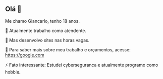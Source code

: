 ## Olá 👋

Me chamo Giancarlo, tenho 18 anos.

🔭 Atualmente trabalho como atendente.

👾 Mas desenvolvo sites nas horas vagas.

🤔 Para saber mais sobre meu trabalho e orçamentos, acesse: https://google.com 



⚡ Fato interessante: Estudei cyberseguranca e atualmente programo como hobbie.
